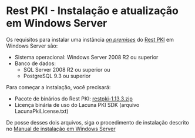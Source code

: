 ﻿# Rest PKI - Instalação e atualização em Windows Server

Os requisitos para instalar uma instância [*on premises*](index.md) do [Rest PKI](../index.md) em Windows Server são:

* Sistema operacional: Windows Server 2008 R2 ou superior
* Banco de dados:
  * SQL Server 2008 R2 ou superior ou
  * PostgreSQL 9.3 ou superior

Para começar a instalação, você precisará:

* Pacote de binários do Rest PKI: [restpki-1.13.3.zip](https://files.lacunasoftware.com/restpki/restpki-1.13.3.zip)
* Licença binária de uso do Lacuna PKI SDK (arquivo LacunaPkiLicense.txt)

De posse desses dois arquivos, siga o procedimento de instalação descrito no
[Manual de instalação em Windows Server](https://files.lacunasoftware.com/restpki/restpki-admin-guide-pt.pdf)
